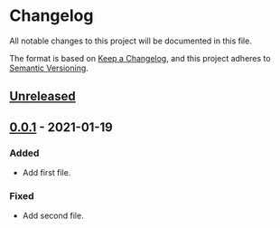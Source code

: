 # Changelog
All notable changes to this project will be documented in this file.

The format is based on [Keep a Changelog](https://keepachangelog.com/en/1.0.0/),
and this project adheres to [Semantic Versioning](https://semver.org/spec/v2.0.0.html).

## [Unreleased]

## [0.0.1] - 2021-01-19
### Added
- Add first file.

### Fixed
- Add second file.

[Unreleased]: https://github.com/adamtabrams/change/compare/0.0.1...HEAD
[0.0.1]: https://github.com/adamtabrams/change/releases/tag/0.0.1
